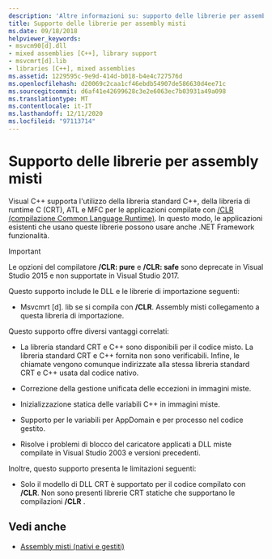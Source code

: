 ```yaml
---
description: 'Altre informazioni su: supporto delle librerie per assembly misti'
title: Supporto delle librerie per assembly misti
ms.date: 09/18/2018
helpviewer_keywords:
- msvcm90[d].dll
- mixed assemblies [C++], library support
- msvcmrt[d].lib
- libraries [C++], mixed assemblies
ms.assetid: 1229595c-9e9d-414d-b018-b4e4c727576d
ms.openlocfilehash: d20069c2caa1cf46ebdb54907de586630d4ee71c
ms.sourcegitcommit: d6af41e42699628c3e2e6063ec7b03931a49a098
ms.translationtype: MT
ms.contentlocale: it-IT
ms.lasthandoff: 12/11/2020
ms.locfileid: "97113714"
---
```

# <a name="library-support-for-mixed-assemblies"></a>Supporto delle librerie per assembly misti

Visual C++ supporta l'utilizzo della libreria standard C++, della libreria di runtime C (CRT), ATL e MFC per le applicazioni compilate con [/CLR (compilazione Common Language Runtime)](../build/reference/clr-common-language-runtime-compilation.md). In questo modo, le applicazioni esistenti che usano queste librerie possono usare anche .NET Framework funzionalità.

> [!IMPORTANT]
> Le opzioni del compilatore **/CLR: pure** e **/CLR: safe** sono deprecate in Visual Studio 2015 e non supportate in Visual Studio 2017.

Questo supporto include le DLL e le librerie di importazione seguenti:

- Msvcmrt [d]. lib se si compila con **/CLR**. Assembly misti collegamento a questa libreria di importazione.

Questo supporto offre diversi vantaggi correlati:

- La libreria standard CRT e C++ sono disponibili per il codice misto. La libreria standard CRT e C++ fornita non sono verificabili. Infine, le chiamate vengono comunque indirizzate alla stessa libreria standard CRT e C++ usata dal codice nativo.

- Correzione della gestione unificata delle eccezioni in immagini miste.

- Inizializzazione statica delle variabili C++ in immagini miste.

- Supporto per le variabili per AppDomain e per processo nel codice gestito.

- Risolve i problemi di blocco del caricatore applicati a DLL miste compilate in Visual Studio 2003 e versioni precedenti.

Inoltre, questo supporto presenta le limitazioni seguenti:

- Solo il modello di DLL CRT è supportato per il codice compilato con **/CLR**. Non sono presenti librerie CRT statiche che supportano le compilazioni **/CLR** .

## <a name="see-also"></a>Vedi anche

- [Assembly misti (nativi e gestiti)](../dotnet/mixed-native-and-managed-assemblies.md)
